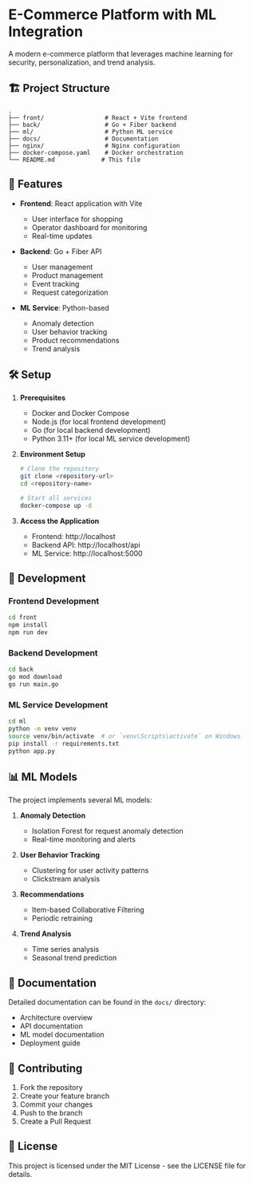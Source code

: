 # E-Commerce Platform with ML Integration

A modern e-commerce platform that leverages machine learning for security, personalization, and trend analysis.

## 🏗️ Project Structure

```
.
├── front/                 # React + Vite frontend
├── back/                  # Go + Fiber backend
├── ml/                    # Python ML service
├── docs/                  # Documentation
├── nginx/                 # Nginx configuration
├── docker-compose.yaml    # Docker orchestration
└── README.md             # This file
```

## 🚀 Features

- **Frontend**: React application with Vite
  - User interface for shopping
  - Operator dashboard for monitoring
  - Real-time updates

- **Backend**: Go + Fiber API
  - User management
  - Product management
  - Event tracking
  - Request categorization

- **ML Service**: Python-based
  - Anomaly detection
  - User behavior tracking
  - Product recommendations
  - Trend analysis

## 🛠️ Setup

1. **Prerequisites**
   - Docker and Docker Compose
   - Node.js (for local frontend development)
   - Go (for local backend development)
   - Python 3.11+ (for local ML service development)

2. **Environment Setup**
   ```bash
   # Clone the repository
   git clone <repository-url>
   cd <repository-name>

   # Start all services
   docker-compose up -d
   ```

3. **Access the Application**
   - Frontend: http://localhost
   - Backend API: http://localhost/api
   - ML Service: http://localhost:5000

## 🔧 Development

### Frontend Development
```bash
cd front
npm install
npm run dev
```

### Backend Development
```bash
cd back
go mod download
go run main.go
```

### ML Service Development
```bash
cd ml
python -m venv venv
source venv/bin/activate  # or `venv\Scripts\activate` on Windows
pip install -r requirements.txt
python app.py
```

## 📊 ML Models

The project implements several ML models:

1. **Anomaly Detection**
   - Isolation Forest for request anomaly detection
   - Real-time monitoring and alerts

2. **User Behavior Tracking**
   - Clustering for user activity patterns
   - Clickstream analysis

3. **Recommendations**
   - Item-based Collaborative Filtering
   - Periodic retraining

4. **Trend Analysis**
   - Time series analysis
   - Seasonal trend prediction

## 📝 Documentation

Detailed documentation can be found in the `docs/` directory:
- Architecture overview
- API documentation
- ML model documentation
- Deployment guide

## 🤝 Contributing

1. Fork the repository
2. Create your feature branch
3. Commit your changes
4. Push to the branch
5. Create a Pull Request

## 📄 License

This project is licensed under the MIT License - see the LICENSE file for details. 